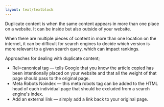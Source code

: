 ```yaml
---
layout: text/textblock
---
```

Duplicate content is when the same content appears in more than one place on a website. It can be inside but also outside of your website.

When there are multiple pieces of content in more than one location on the internet, it can be difficult for search engines to decide which version is more relevant to a given search query, which can impact rankings.

Approaches for dealing with duplicate content;
- Rel=canonical tag — tells Google that you know the article copied has been intentionally placed on your website and that all the weight of that page should pass to the original page.
- Meta Robots Noindex — this meta robots tag can be added to the HTML head of each individual page that should be excluded from a search engine's index.
- Add an external link — simply add a link back to your original page.
